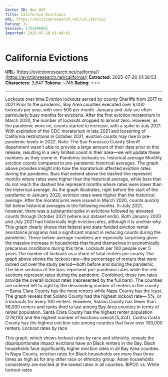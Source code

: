 ```yaml
---
Vector ID: doc_047
Title: California Evictions
URL: https://evictionresearch.net/california/
Rating: 3⭐
Session: 1752996002
Imported: 2025-07-20 01:48:41
---
```


# California Evictions

**URL:** [https://evictionresearch.net/california/](https://evictionresearch.net/california/)
**Extracted:** 2025-07-20 01:38:53
**Characters:** 3,647
**Tokens:** ~745
**Rating:** ⭐⭐⭐

---


Lockouts over time
Eviction lockouts served by county Sheriffs from 2017 to 2021
Prior to the pandemic, Bay Area counties executed over 6,000 lockouts per year, with over 500 per month. January and July are often particularly busy months for evictions.
After the first eviction moratorium in March 2020, the number of lockouts dropped to almost zero. However, as the pandemic wore on, counts started to increase, with a spike in July 2021. With expiration of the CDC moratorium in late 2021 and loosening of California restrictions in October 2021, eviction counts may rise to pre-pandemic levels in 2022.
Note: The San Francisco County Sheriff department wasn't able to provide a large amount of their data prior to this release, resulting in a very limited count in their area—we will update these numbers as they come in.
Pandemic lockouts vs. historical average
Monthly eviction counts compared to pre-pandemic historical averages.
The graph above provides insight into how the moratorium affected eviction rates during the pandemic. Bars that extend above the dashed line represent months where rates were higher than the historical average, while bars that do not reach the dashed line represent months where rates were lower than the historical average.
As the graph illustrates, right before the start of the pandemic in January 2020, eviction rates were higher than the historical average. After the moratoriums were issued in March 2020, counts quickly fell below historical averages in the following months. In July 2021, however, there was a substantial spike in evictions followed by elevated counts through October 2021 (where our dataset ends). Both January 2020 and July 2021 had historically high eviction rates, although it is unclear why.
This graph clearly shows that federal and state funded eviction rental assistance programs had a significant impact in reducing counts during the pandemic. These below-average-numbers are especially surprising given the massive increase in households that found themselves in economically precarious conditions during this time. 
Lockouts per 100 people over 5 years
The number of lockouts as a share of total renters per county
The graph above shows the lockout rate—the percentage of renters that were locked out over the study period—both before and during the pandemic. The blue sections of the bars represent pre-pandemic rates while the red sections represent rates during the pandemic. Combined, these two rates provide the overall lockout rates (represented by the full bars). The counties are ordered left to right by the descending number of renters in the county—Santa Clara County has the most renters while Napa County has the least.
The graph reveals that Solano County had the highest lockout rate— 5%, or 5 lockouts for every 100 renters. However, Solano County has fewer than 58,000 renters and ranks third to last among Bay Area counties in terms of renter population. Santa Clara County has the highest renter population (279,110) and the highest number of evictions overall (5,424). Contra Costa County has the highest eviction rate among counties that have over 100,000 renters. 
Lockout rates by race


This graph, which shows lockout rates by race and ethnicity, reveals the disproportionate impact evictions have on Black renters in the Bay. Black households face significantly higher eviction rates in all Bay Area counties. In Napa County, eviction rates for Black households are more than three times as high as for any other race or ethnicity group. Asian households consistently are evicted at the lowest rates in all counties.
BIPOC vs. White lockout rates

